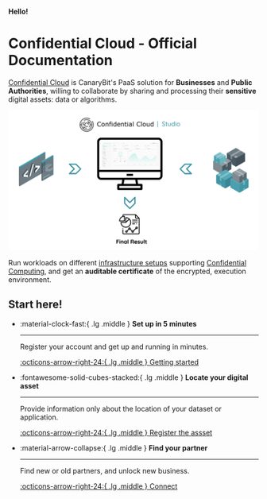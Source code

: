 **Hello!**

# Confidential Cloud - Official Documentation

[Confidential Cloud](http://confidentialcloud.io) is CanaryBit's PaaS solution for **Businesses** and **Public Authorities**, willing to collaborate by sharing and processing their **sensitive** digital assets: data or algorithms.

![Confidential Cloud Solution](./img/confidential-cloud-solution.png)

Run workloads on different [infrastructure setups](infrastructure.md) supporting [Confidential Computing](https://www.canarybit.eu/what-is-confidential-computing-and-why-should-i-care/), and get an **auditable certificate** of the encrypted, execution environment.

## Start here!

<div class="grid cards" markdown>
<!-- https://squidfunk.github.io/mkdocs-material/reference/grids/#using-card-grids !-->

-   :material-clock-fast:{ .lg .middle } __Set up in 5 minutes__

    ---

    Register your account and get up and running in minutes. 
        
    [:octicons-arrow-right-24:{ .lg .middle } Getting started](https://demo.confidentialcloud.io/signup)

-   :fontawesome-solid-cubes-stacked:{ .lg .middle } __Locate your digital asset__

    ---

    Provide information only about the location of your dataset or application.

    [:octicons-arrow-right-24:{ .lg .middle } Register the assset](https://demo.confidentialcloud.io/)

-   :material-arrow-collapse:{ .lg .middle } __Find your partner__

    ---

    Find new or old partners, and unlock new business.

    [:octicons-arrow-right-24:{ .lg .middle } Connect](https://demo.confidentialcloud.io/)

</div>

